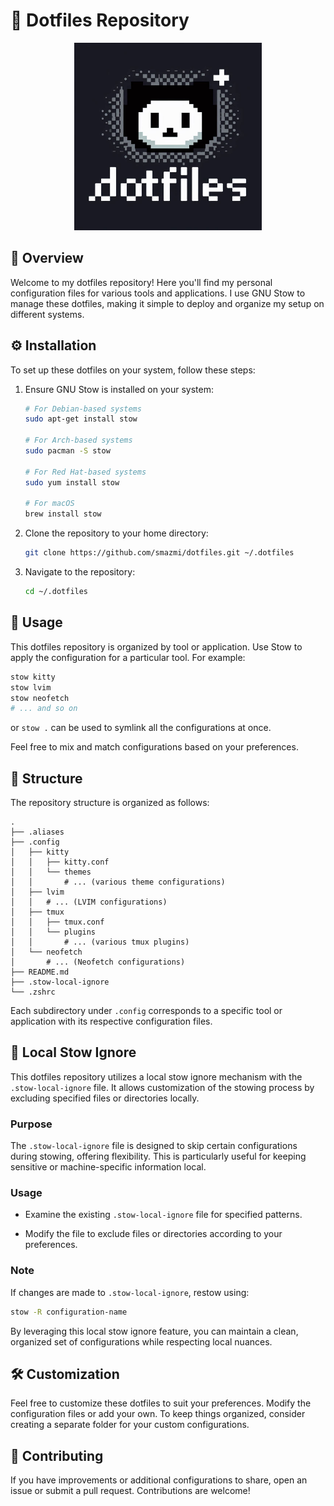 # 🏡 Dotfiles Repository
<p align="center">
<img src="./logo.png" alt="Cute Logo" width="300">
</p>

## 🌟 Overview

Welcome to my dotfiles repository! Here you'll find my personal configuration files for various tools and applications. I use GNU Stow to manage these dotfiles, making it simple to deploy and organize my setup on different systems.

## ⚙️ Installation

To set up these dotfiles on your system, follow these steps:

1. Ensure GNU Stow is installed on your system:

    ```bash
    # For Debian-based systems
    sudo apt-get install stow

	# For Arch-based systems
	sudo pacman -S stow

    # For Red Hat-based systems
    sudo yum install stow

    # For macOS
    brew install stow
    ```

2. Clone the repository to your home directory:

    ```bash
    git clone https://github.com/smazmi/dotfiles.git ~/.dotfiles
    ```

3. Navigate to the repository:

    ```bash
    cd ~/.dotfiles
    ```

## 🚀 Usage

This dotfiles repository is organized by tool or application. Use Stow to apply the configuration for a particular tool. For example:

```bash
stow kitty
stow lvim
stow neofetch
# ... and so on
```
or `stow .` can be used to symlink all the configurations at once.

Feel free to mix and match configurations based on your preferences.

## 📁 Structure

The repository structure is organized as follows:

```
.
├── .aliases
├── .config
│   ├── kitty
│   │   ├── kitty.conf
│   │   └── themes
│   │       # ... (various theme configurations)
│   ├── lvim
│   │   # ... (LVIM configurations)
│   ├── tmux
│   │   ├── tmux.conf
│   │   └── plugins
│   │       # ... (various tmux plugins)
│   └── neofetch
│       # ... (Neofetch configurations)
├── README.md
├── .stow-local-ignore 
└── .zshrc
```

Each subdirectory under `.config` corresponds to a specific tool or application with its respective configuration files.

## 🚫 Local Stow Ignore

This dotfiles repository utilizes a local stow ignore mechanism with the `.stow-local-ignore` file. It allows customization of the stowing process by excluding specified files or directories locally. 

### Purpose

The `.stow-local-ignore` file is designed to skip certain configurations during stowing, offering flexibility. This is particularly useful for keeping sensitive or machine-specific information local.

### Usage

- Examine the existing `.stow-local-ignore` file for specified patterns.
  
- Modify the file to exclude files or directories according to your preferences.

### Note

If changes are made to `.stow-local-ignore`, restow using:

```bash
stow -R configuration-name
```

By leveraging this local stow ignore feature, you can maintain a clean, organized set of configurations while respecting local nuances.
## 🛠️ Customization

Feel free to customize these dotfiles to suit your preferences. Modify the configuration files or add your own. To keep things organized, consider creating a separate folder for your custom configurations.

## 🤝 Contributing

If you have improvements or additional configurations to share, open an issue or submit a pull request. Contributions are welcome!
